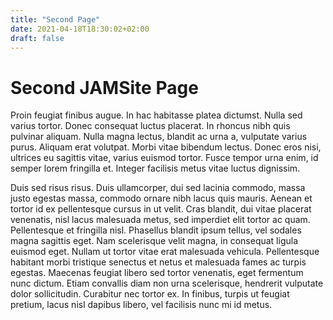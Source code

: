 ```yaml
---
title: "Second Page"
date: 2021-04-18T18:30:02+02:00
draft: false
---
```


# Second JAMSite Page
Proin feugiat finibus augue. In hac habitasse platea dictumst. Nulla sed varius tortor. Donec consequat luctus placerat. In rhoncus nibh quis pulvinar aliquam. Nulla magna lectus, blandit ac urna a, vulputate varius purus. Aliquam erat volutpat. Morbi vitae bibendum lectus. Donec eros nisi, ultrices eu sagittis vitae, varius euismod tortor. Fusce tempor urna enim, id semper lorem fringilla et. Integer facilisis metus vitae luctus dignissim.

Duis sed risus risus. Duis ullamcorper, dui sed lacinia commodo, massa justo egestas massa, commodo ornare nibh lacus quis mauris. Aenean et tortor id ex pellentesque cursus in ut velit. Cras blandit, dui vitae placerat venenatis, nisl lacus malesuada metus, sed imperdiet elit tortor ac quam. Pellentesque et fringilla nisl. Phasellus blandit ipsum tellus, vel sodales magna sagittis eget. Nam scelerisque velit magna, in consequat ligula euismod eget. Nullam ut tortor vitae erat malesuada vehicula. Pellentesque habitant morbi tristique senectus et netus et malesuada fames ac turpis egestas. Maecenas feugiat libero sed tortor venenatis, eget fermentum nunc dictum. Etiam convallis diam non urna scelerisque, hendrerit vulputate dolor sollicitudin. Curabitur nec tortor ex. In finibus, turpis ut feugiat pretium, lacus nisl dapibus libero, vel facilisis nunc mi id metus.
